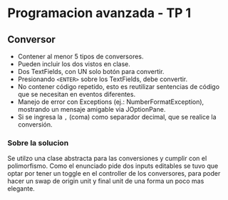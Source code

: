 # Programacion avanzada - TP 1

## Conversor
* Contener al menor 5 tipos de conversores. 
* Pueden incluir los dos vistos en clase.
* Dos TextFields, con UN solo botón para convertir.
* Presionando `<ENTER>` sobre los TextFields, debe convertir.
* No contener código repetido, esto es reutilizar sentencias de código que se necesitan en eventos diferentes.
* Manejo de error con Exceptions (ej.: NumberFormatException), mostrando un mensaje amigable via JOptionPane.
* Si se ingresa la `,` (coma) como separador decimal, que se realice la conversión.

### Sobre la solucion

Se utilzo una clase abstracta para las conversiones y cumplir con el polimorfismo. Como el enunciado pide dos inputs editables se tuvo que optar por tener un toggle en el controller de los conversores, para poder hacer un swap de origin unit y final unit de una forma un poco mas elegante. 
